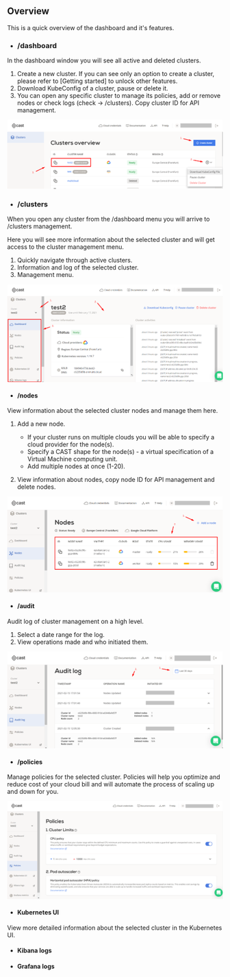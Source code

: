 ## Overview

This is a quick overview of the dashboard and it's features.

- ### /dashboard

In the dashboard window you will see all active and deleted clusters.

1. Create a new cluster. If you can see only an option to create a cluster, please refer to [Getting started] to unlock other features.
2. Download KubeConfig of a cluster, pause or delete it.
3. You can open any specific cluster to manage its policies, add or remove nodes or check logs (check -> /clusters). Copy cluster ID for API management.

![](images/dashboard.png)

- ### /clusters

When you open any cluster from the /dashboard menu you will arrive to /clusters management.

Here you will see more information about the selected cluster and will get access to the cluster management menu.

1. Quickly navigate through active clusters.
2. Information and log of the selected cluster.
3. Management menu.

![](images/clusters.png)

  - #### /nodes
  
  View information about the selected cluster nodes and manage them here.
  
  1. Add a new node.
     - If your cluster runs on multiple clouds you will be able to specify a cloud provider for the node(s).
     - Specify a CAST shape for the node(s) - a virtual specification of a Virtual Machine computing unit.
     - Add multiple nodes at once (1-20).
     
  2. View information about nodes, copy node ID for API management and delete nodes.
  
![](images/nodes.png)
  
  - #### /audit
  
  Audit log of cluster management on a high level.
  
  1. Select a date range for the log.
  2. View operations made and who initiated them.
  
![](images/auditlog.png)
  
  - #### /policies
  
  Manage policies for the selected cluster. Policies will help you optimize and reduce cost of your cloud bill and will automate the process of scaling up and down for you.
  
![](images/policies.png)
  
  - #### Kubernetes UI
  
  View more detailed information about the selected cluster in the Kubernetes UI.
  
  - #### Kibana logs
  
  
  
  - #### Grafana logs
  
  
  
  
  

